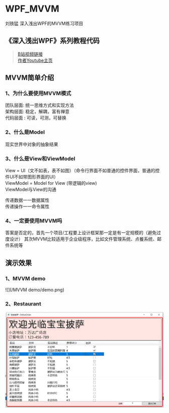 # WPF_MVVM
刘铁猛 深入浅出WPF的MVVM练习项目
## 《深入浅出WPF》系列教程代码
> [B站视频链接](https://www.bilibili.com/video/BV1ht411e7Fe?p=7)  
> [作者Youtube主页](https://www.youtube.com/user/waspec/videos)

## MVVM简单介绍
### 1、为什么要使用MVVM模式
团队层面: 统一思维方式和实现方法  
架构层面: 稳定，解耦，富有禅意  
代码层面 : 可读，可测，可替换 
### 2、什么是Model
现实世界中对象的抽象结果
### 3、什么是View和ViewModel
View = UI（文不如表，表不如图）（命令行界面不如普通的控件界面，普通的控件UI不如带图形界面的UI）  
ViewModel = Model for View (带逻辑的view)  
ViewModel与View的沟通

传递数据一一数据属性  
传递操作一一命令属性  
### 4、一定要使用MVVM吗
答案是否定的，首先一个项目/工程要上设计框架那一定是有一定规模的（避免过度设计）
其次MVVM比较适用于企业级程序，比如文件管理系统、点餐系统、邮件系统等

## 演示效果
### 1、MVVM demo
![](/MVVM demo/demo.png)

### 2、Restaurant
![](/Restaurant/demo.png)